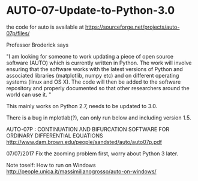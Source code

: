 # AUTO-07-Update-to-Python-3.0
the code for auto is available at https://sourceforge.net/projects/auto-07p/files/

Professor Broderick says

"I am looking for someone to work updating a piece of open source software (AUTO)
which is currently written in Python. The work will involve ensuring that the software
works with the latest versions of Python and associated libraries (matplotlib, numpy etc)
and on different operating systems (linux and OS X). The code will then be added to the
software repository and properly documented so that other researchers around the world
can use it. "

This mainly works on Python 2.7, needs to be updated to 3.0.

There is a bug in mplotlab(?), can only run below and including version 1.5.

AUTO-07P :
CONTINUATION AND BIFURCATION SOFTWARE
FOR ORDINARY DIFFERENTIAL EQUATIONS
http://www.dam.brown.edu/people/sandsted/auto/auto07p.pdf

07/07/2017
Fix the zooming problem first, worry about Python 3 later.

Note toself:
How to run on Windows
http://people.unica.it/massimilianogrosso/auto-on-windows/
